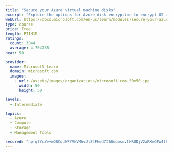 ```yaml
---
title: "Secure your Azure virtual machine disks"
excerpt: "Explore the options for Azure disk encryption to encrypt OS and data disks on existing and new virtual machines."
webUrl: https://docs.microsoft.com/en-us/learn/modules/secure-your-azure-virtual-machine-disks/
type: course
price: Free
length: PT1H1M
ratings:
  count: 3844
  average: 4.704735
heat: 50

provider:
  name: Microsoft Learn
  domain: microsoft.com
  images:
    - url: /assets/images/organizations/microsoft.com-50x50.jpg
      width: 50
      height: 50

levels:
  - Intermediate

topics:
  - Azure
  - Compute
  - Storage
  - Management Tools

secured: "hpfqlYcYv+mQ8CquWFYVkVMhvJl84Fhwd7I6UmposuvtHRUDjV2aRXmGPw4l6g1RilByRJ48GbkgHXSGZ7v996gpv/utfilA77d3KWu9Fawu+PngT52O1B3qZYGDJzE+os3J2elBmh/fpDez4UmPT6GaSdcxhT3nOu9f4APeblq3VieNpULjsOHsMq8FfqFckqgmimtc0PN2mVXPdBTPNbUKwd3Hypr/14cO70mcrcQQcIHNZ/5vJTtlH6Jep8lnmvQQPUQfbj4iwmGyruref1cZ+uPReaTJJpvz7oIaRqTfcA6plldRiBZz0yGPwD76hxKe6XgIA9sj2AqDL8xmWW22tDeI3PyqayjwFQnEEeUJBIhCUrsO+G1n2cDYPWGgx8DQY/kyve0u0Fk0bTpAKVK8MG3X47d/bsgzBjWPeoI=;f/bUwIfROncsy62h6Q23Zg=="
---
```


